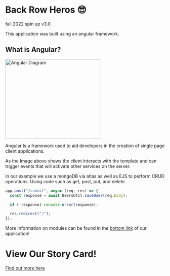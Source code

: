 # Back Row Heros :sunglasses:
fall 2022 spin up v3.0

This application was built using an angular framework.

## What is Angular?
<img src="https://www.ngdevelop.tech/wp-content/uploads/2017/12/Angular_Architecture.png" alt="Angular Diagram" style="height: 250px; width:300px;"/>

Angular Is a framework used to aid developers in the creation of single page client applications. 

As the Image above shows the client interacts with the template and can trigger events that will activate other services on the server.

In our example we use a mongoDB via atlas as well as EJS to perform CRUD operations.
Using code such as get, post, put, and delete.

```javascript
app.post("/submit", async (req, res) => {
  const response = await UsersUtil.saveUser(req.body);

  if (!response) console.error(response);

  res.redirect("/");
});
```
More Information on modules can be found in the [bottom link](https://back-row-heros.herokuapp.com/oscar) of our application!

# View Our Story Card!

[Find out more here](https://gist.github.com/tgwisdom/a3ed88718e4b0d9567435fa448f34730 "Our Gist!")
